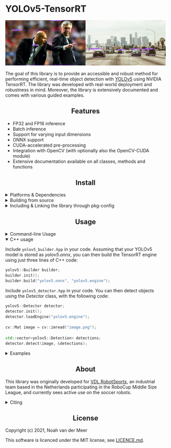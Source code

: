 # YOLOv5-TensorRT

![](./docs/demo.png)
  
The goal of this library is to provide an accessible and robust method for performing efficient, real-time object detection with [YOLOv5](https://github.com/ultralytics/yolov5) using NVIDIA TensorRT. The library was developed with real-world deployment and robustness in mind. Moreover, the library is extensively documented and comes with various guided examples.



## <div align="center">Features</div>

- FP32 and FP16 inference
- Batch inference
- Support for varying input dimensions
- ONNX support
- CUDA-accelerated pre-processing
- Integration with OpenCV (with optionally also the OpenCV-CUDA module)
- Extensive documentation available on all classes, methods and functions


## <div align="center">Install</div>

<details>
<summary>Platforms & Dependencies</summary>
  
The library can be used on:
- Most modern linux distributions
- NVIDIA L4T (Jetson platform)

Moreover, only 2 dependencies are needed:
- TensorRT >=8 (libnvinfer libnvonnxparsers-dev)
- OpenCV
  
</details>
  
<details>
<summary>Building from source</summary>
  
The software can be compiled using CMake and a modern C++ compiler (e.g. GCC)
with support for C++14, using the following steps:

```bash
mkdir build
cd build
cmake ..
make
```
This will build all of the example applications, as well as a shared library <em>yolov5-tensorrt.so</em>. Next, you can install the library using:
```
sudo make install
```  
</details>
    
<details>
<summary>Including & Linking the library through pkg-config</summary>
  
After installing the library, in order to use the library in your own project, you can include and link it in the usual manner through [pkg-config](https://www.freedesktop.org/wiki/Software/pkg-config/). E.g. to get the include directories of the library, use:
  
```
pkg-config --cflags yolov5-tensorrt
```
and similarly for linking:

```
pkg-config --libs yolov5-tensorrt
```
</details>
  

## <div align="center">Usage</div>

<details>
<summary>Command-line Usage</summary>
  
In addition to the C++ API, the library also comes with various tools/demos. Assuming that your YOLOv5 model is stored as <em>yolov5.onnx</em>, you can build a TensorRT engine using:

  
```bash
./build_engine --model yolov5.onnx --output yolov5.engine
```
The resulting engine will be stored to disk at <em>yolov5.engine</em>. For an overview of all available options for this tool, see [build_engine](examples/builder).
  
After the engine has been stored, you can load it and detect objects as following:
```bash
./process_image --engine yolov5.engine --input image.png --output result.png
```
A visualization of the result will be stored to disk at <em>result.png</em>. For an overview of all available options for this tool, see [process_image](examples/image).
  
</details>

<details open>
<summary>C++ usage</summary>

Include ```yolov5_builder.hpp``` in your code. Assuming that your YOLOv5 model is stored as <em>yolov5.onnx</em>, you can then build the TensorRT engine using just three lines of C++ code:
  
```cpp
yolov5::Builder builder;
builder.init();
builder.build("yolov5.onnx", "yolov5.engine");
```

  
Include ```yolov5_detector.hpp``` in your code. You can then detect objects using the <em>Detector</em> class, with the following code:
  
```cpp
yolov5::Detector detector;
detector.init();
detector.loadEngine("yolov5.engine");

cv::Mat image = cv::imread("image.png");

std::vector<yolov5::Detection> detections;
detector.detect(image, &detections);
```

  
</details>

<details>
<summary>Examples</summary>

Various **documented** examples can be found in the [examples](examples) directory.

In order to **build** a TensorRT engine based on an ONNX model, the following
tool/example is available:
- [build_engine](examples/builder): build a TensorRT engine based on your ONNX model

For **object detection**, the following tools/examples are available:
- [process_image](examples/image): detect objects in a single image
- [process_live](examples/live): detect objects live in a video stream (e.g. webcam)
- [process_batch](examples/batch): detect objects in multiple images (batch inference)
  
</details>
 

## <div align="center">About</div>

This library was originally developed for [VDL RobotSports](https://robotsports.nl),
an industrial team based in the Netherlands participating in the RoboCup Middle
Size League, and currently sees active use on the soccer robots.

<details>
<summary>Citing</summary>
  
If you like this library and would like to cite it, please use the following (LateX):

```tex
@misc{yolov5tensorrt,
  author       = {van der Meer, Noah and van Hoof, Charel},
  title        = {{yolov5-tensorrt}: Real-time object detection with {YOLOv5} and {TensorRT}},
  howpublished = {GitHub},
  year         = {2021},
  note         = {\url{https://github.com/noahmr/yolov5-tensorrt}}
}
```
</details>

  
## <div align="center">License</div>

Copyright (c) 2021, Noah van der Meer

This software is licenced under the MIT license, see [LICENCE.md](LICENCE.md).

